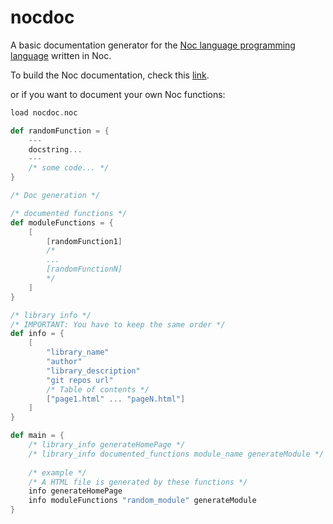 # nocdoc

A basic documentation generator for the [Noc language programming language](https://github.com/mortim/noc) written in Noc.

To build the Noc documentation, check this [link](https://github.com/mortim/noc/wiki/Installation#building-the-noc-documentation-only-the-v0100).

or if you want to document your own Noc functions:

```scala
load nocdoc.noc

def randomFunction = {
    ---
    docstring...
    ---
    /* some code... */
}

/* Doc generation */

/* documented functions */
def moduleFunctions = {
    [
        [randomFunction1]
        /*
        ...
        [randomFunctionN]
        */
    ]
}

/* library info */
/* IMPORTANT: You have to keep the same order */
def info = {
    [
        "library_name"
        "author"
        "library_description"
        "git repos url"
        /* Table of contents */
        ["page1.html" ... "pageN.html"]
    ]
}

def main = {
    /* library_info generateHomePage */
    /* library_info documented_functions module_name generateModule */
    
    /* example */
    /* A HTML file is generated by these functions */
    info generateHomePage
    info moduleFunctions "random_module" generateModule
}
```
